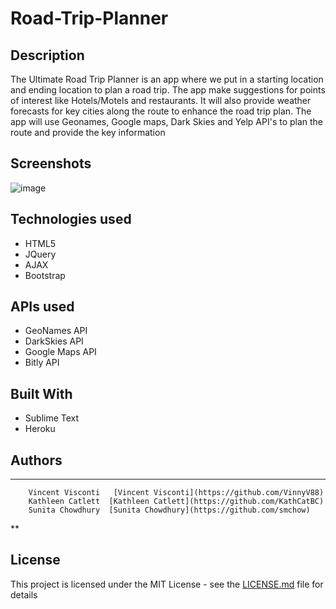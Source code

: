 # Road-Trip-Planner


## Description
The Ultimate Road Trip Planner is an app where we put in a starting location and ending location to plan a road trip. The app make suggestions for points of interest like Hotels/Motels and restaurants. It will also provide weather forecasts for key cities along the route to enhance the road trip plan. The app will use Geonames, Google maps, Dark Skies and Yelp  API's to plan the route and provide the key information

## Screenshots
![image](https://cloud.githubusercontent.com/assets/20932574/21952147/cf5b8b04-d9e2-11e6-8962-3a665cf8079a.png)

## Technologies used
- HTML5
- JQuery
- AJAX
- Bootstrap

## APIs used
* GeoNames API
* DarkSkies API
* Google Maps API
* Bitly API

## Built With
* Sublime Text 
* Heroku 

## Authors

* **

        Vincent Visconti   [Vincent Visconti](https://github.com/VinnyV88)
        Kathleen Catlett  [Kathleen Catlett](https://github.com/KathCatBC)
        Sunita Chowdhury  [Sunita Chowdhury](https://github.com/smchow)

**  


## License

This project is licensed under the MIT License - see the [LICENSE.md](LICENSE.md) file for details





